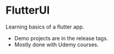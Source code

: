 # FlutterUI

Learning basics of a flutter app.

- Demo projects are in the release tags.
- Mostly done with Udemy courses.
